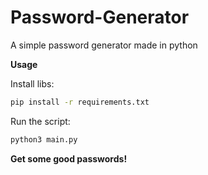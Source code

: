 # Password-Generator
A simple password generator made in python

**Usage**

Install libs:
```bash
pip install -r requirements.txt
```

Run the script:
```bash
python3 main.py
```

**__Get some good passwords!__**